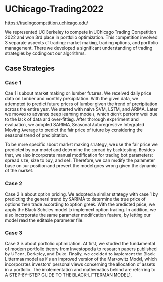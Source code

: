 # UChicago-Trading2022
 https://tradingcompetition.uchicago.edu/

We represented UC Berkeley to compete in UChicago Trading Competition 2022 and won 3rd place in portfolio optimization. This competition involved 3 separate aspects of trading: market making, trading options, and portfolio management. There we developed a significant understanding of trading strategies by coding out our algorithms.

## Case Strategies
### Case 1 
Cae 1 is about market making on lumber futures. We received daily price data on lumber and monthly precipitation. With the given data, we attempted to predict future prices of lumber given the trend of precipitation across the entire year. We started with naive SVM, LSTM, and ARIMA. Later we moved to advance deep learning models, which didn't perform well due to the lack of data and over-fitting. After thorough experiment and evaluation, we adopted SARIMA, Seasonal Autoregressive Integrated Moving Average to predict the fair price of future by considering the seasonal trend of precipitation. 

To be more specific about market making strategy, we use the fair price we predicted by our model and determine the spread by backtesting. Besides that, we also incorporate manual modification for trading bot parameters: spread size, size to buy, and sell. Therefore, we can modify the parameter base on our position and prevent the model goes wrong given the dynamic of the market. 


### Case 2
Case 2 is about option pricing. We adopted a similar strategy with case 1 by predicting the general trend by SARIMA to determine the true price of options then trade according to option greek. With the predicted price, we apply the Black Scholes model to implement option trading. In addition, we also incorporate the same parameter modification feature, by letting our model read the editable parameter file.

### Case 3
Case 3 is about portfolio optimization. At first, we studied the fundamental of modern portfolio theory from Investopedia to research papers published by UPenn, Berkeley, and Duke. Finally, we decided to implement the Black Litterman model as it's an improved version of the Markowitz Model, which incorporates investors’ personal views concerning the allocation of assets in a portfolio. The implementation and mathematics behind are referring to A STEP-BY-STEP GUIDE TO THE BLACK-LITTERMAN MODEL[1].


[1]:https://people.duke.edu/~charvey/Teaching/BA453_2006/Idzorek_onBL.pdf 
